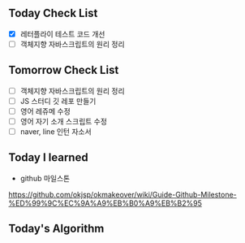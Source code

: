 ## Today Check List

- [x] 레터플라이 테스트 코드 개선
- [ ] 객체지향 자바스크립트의 원리 정리

## Tomorrow Check List

- [ ] 객체지향 자바스크립트의 원리 정리
- [ ] JS 스터디 깃 레포 만들기
- [ ] 영어 레쥬메 수정
- [ ] 영어 자기 소개 스크립트 수정
- [ ] naver, line 인턴 자소서

## Today I learned

* github 마일스톤

https://github.com/okjsp/okmakeover/wiki/Guide-Github-Milestone-%ED%99%9C%EC%9A%A9%EB%B0%A9%EB%B2%95



## Today's Algorithm

